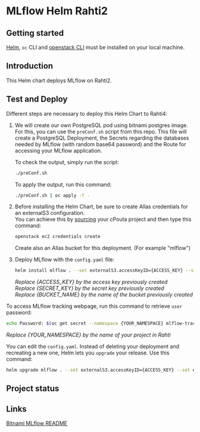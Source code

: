 # MLflow Helm Rahti2
## Getting started
[Helm](helm.sh), `oc` CLI and [openstack CLI](https://docs.csc.fi/cloud/pouta/install-client/) must be installed on your local machine.

## Introduction
This Helm chart deploys MLflow on Rahti2.

## Test and Deploy
Different steps are necessary to deploy this Helm Chart to Rahti4:  

1. We will create our own PostgreSQL pod using bitnami postgres image.  
   For this, you can use the `preConf.sh` script from this repo. This file will create a PostgreSQL Deployment, the Secrets regarding the databases needed by MLflow (with random base64 password) and the Route for accessing your MLflow application.  

   To check the output, simply run the script:
   ```sh
   ./preConf.sh
   ```
   
   To apply the output, run this command:
   ```sh
   ./preConf.sh | oc apply -f -
   ```

2. Before installing the Helm Chart, be sure to create Allas credentials for an externalS3 configuration.  
   You can achieve this by [sourcing](https://docs.csc.fi/cloud/pouta/install-client/#configure-your-terminal-environment-for-openstack) your cPouta project and then type this command:  
   ```sh
   openstack ec2 credentials create
   ```
   Create also an Allas bucket for this deployment. (For example "mlflow")  

3. Deploy MLflow with the `config.yaml` file:  
   ```sh
   helm install mlflow . --set externalS3.accessKeyID={ACCESS_KEY} --set externalS3.accessKeySecret={SECRET_KEY} --set externalS3.bucket={BUCKET_NAME}
   ```
   _Replace {ACCESS_KEY} by the access key previously created_  
   _Replace {SECRET_KEY} by the secret key previously created_  
   _Replace {BUCKET_NAME} by the name of the bucket previously created_  


To access MLflow tracking webpage, run this command to retrieve `user` password:  
```sh
echo Password: $(oc get secret --namespace {YOUR_NAMESPACE} mlflow-tracking -o jsonpath="{.data.admin-password }" | base64 -d)
```
_Replace {YOUR_NAMESPACE} by the name of your project in Rahti_   

You can edit the `config.yaml`. Instead of deleting your deployment and recreating a new one, Helm lets you `upgrade` your release. Use this command:  
```sh
helm upgrade mlflow . --set externalS3.accessKeyID={ACCESS_KEY} --set externalS3.accessKeySecret={SECRET_KEY} --set externalS3.bucket={BUCKET_NAME}
```

## Project status

## Links
[Bitnami MLflow README](https://github.com/bitnami/charts/blob/main/bitnami/mlflow/README.md)  
